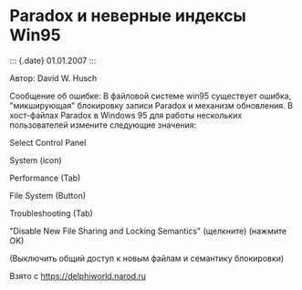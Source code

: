 Paradox и неверные индексы Win95
================================

::: {.date}
01.01.2007
:::

Автор: David W. Husch

Сообщение об ошибке: В файловой системе win95 существует ошибка,
\"микширующая\" блокировку записи Paradox и механизм обновления. В
хост-файлах Paradox в Windows 95 для работы нескольких пользователей
измените следующие значения:

Select Control Panel

System (icon)

Performance (Tab)

File System (Button)

Troubleshooting (Tab)

\"Disable New File Sharing and Locking Semantics\" (щелкните) (нажмите
OK)

(Выключить общий доступ к новым файлам и семантику блокировки)

Взято с <https://delphiworld.narod.ru>
